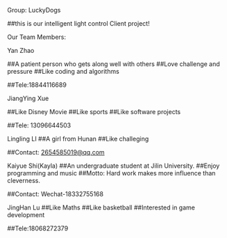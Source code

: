 Group: LuckyDogs

##this is our intelligent light control Client project!

Our Team Members:

Yan Zhao

##A patient person who gets along well with others
##Love challenge and pressure
##Like coding and algorithms

##Tele:18844116689


JiangYing Xue

##Like Disney Movie
##Like sports
##Like software projects

##Tele: 13096644503


Lingling LI
##A girl from Hunan
##Like challeging

##Contact: 2654585019@qq.com


Kaiyue Shi(Kayla)
##An undergraduate student at Jilin University.
##Enjoy programming and music
##Motto: Hard work makes more influence than cleverness.

##Contact: Wechat-18332755168


JingHan Lu
##Like Maths
##Like basketball
##Interested in game development

##Tele:18068272379
